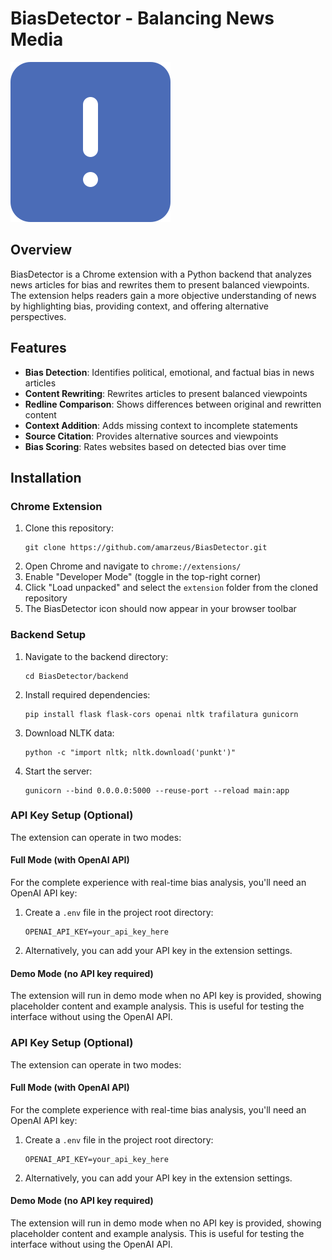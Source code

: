# BiasDetector - Balancing News Media

![BiasDetector Logo](extension/images/icon128.svg)

## Overview
BiasDetector is a Chrome extension with a Python backend that analyzes news articles for bias and rewrites them to present balanced viewpoints. The extension helps readers gain a more objective understanding of news by highlighting bias, providing context, and offering alternative perspectives.

## Features
- **Bias Detection**: Identifies political, emotional, and factual bias in news articles
- **Content Rewriting**: Rewrites articles to present balanced viewpoints
- **Redline Comparison**: Shows differences between original and rewritten content
- **Context Addition**: Adds missing context to incomplete statements
- **Source Citation**: Provides alternative sources and viewpoints
- **Bias Scoring**: Rates websites based on detected bias over time

## Installation

### Chrome Extension
1. Clone this repository:
   ```
   git clone https://github.com/amarzeus/BiasDetector.git
   ```
2. Open Chrome and navigate to `chrome://extensions/`
3. Enable "Developer Mode" (toggle in the top-right corner)
4. Click "Load unpacked" and select the `extension` folder from the cloned repository
5. The BiasDetector icon should now appear in your browser toolbar

### Backend Setup
1. Navigate to the backend directory:
   ```
   cd BiasDetector/backend
   ```
   
2. Install required dependencies:
   ```
   pip install flask flask-cors openai nltk trafilatura gunicorn
   ```

3. Download NLTK data:
   ```
   python -c "import nltk; nltk.download('punkt')"
   ```

4. Start the server:
   ```
   gunicorn --bind 0.0.0.0:5000 --reuse-port --reload main:app
   ```

### API Key Setup (Optional)

The extension can operate in two modes:

#### Full Mode (with OpenAI API)
For the complete experience with real-time bias analysis, you'll need an OpenAI API key:

1. Create a `.env` file in the project root directory:
   ```
   OPENAI_API_KEY=your_api_key_here
   ```

2. Alternatively, you can add your API key in the extension settings.

#### Demo Mode (no API key required)
The extension will run in demo mode when no API key is provided, showing placeholder content and example analysis. This is useful for testing the interface without using the OpenAI API.
   
### API Key Setup (Optional)

The extension can operate in two modes:

#### Full Mode (with OpenAI API)
For the complete experience with real-time bias analysis, you'll need an OpenAI API key:

1. Create a `.env` file in the project root directory:
   ```
   OPENAI_API_KEY=your_api_key_here
   ```
2. Alternatively, you can add your API key in the extension settings.

#### Demo Mode (no API key required)
The extension will run in demo mode when no API key is provided, showing placeholder content and example analysis. This is useful for testing the interface without using the OpenAI API.

